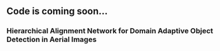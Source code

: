 ## Code is coming soon...
### Hierarchical Alignment Network for Domain Adaptive Object Detection in Aerial Images
